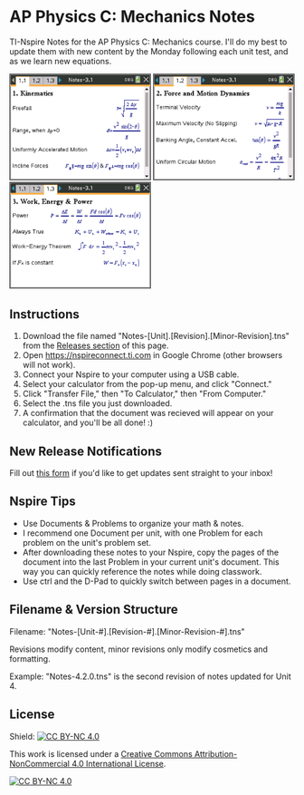 # AP Physics C: Mechanics Notes
 TI-Nspire Notes for the AP Physics C: Mechanics course. I'll do my best to update them with new content by the Monday following each unit test, and as we learn new equations.

 <!--![image](https://github.com/user-attachments/assets/e11688c8-1dfb-4f71-a299-ea3e08920d92)
 ![image](https://github.com/user-attachments/assets/a5b8491b-0d4d-4466-b716-2d48a586038c)
 ![image](https://github.com/user-attachments/assets/5eba9dfa-2b7e-44aa-a033-205277cca435)-->

 <img src="Screen Captures/1-kinematics-v3.1.png" width="250"> <img src="Screen Captures/2-dynamics-v3.1.png" width="250"> <img src="Screen Captures/3-work-energy-power-v3.1.png" width="250">


## Instructions
1. Download the file named "Notes-[Unit].[Revision].[Minor-Revision].tns" from the [Releases section](https://github.com/jacann/Physics-Notes/releases/latest) of this page.
2. Open https://nspireconnect.ti.com in Google Chrome (other browsers will not work).
3. Connect your Nspire to your computer using a USB cable.
4. Select your calculator from the pop-up menu, and click "Connect."
5. Click "Transfer File," then "To Calculator," then "From Computer."
6. Select the .tns file you just downloaded.
7. A confirmation that the document was recieved will appear on your calculator, and you'll be all done! :)

 ## New Release Notifications
 Fill out [this form](https://docs.google.com/forms/d/e/1FAIpQLSd7lcflaNIltcKtA-VxoYjbHSraGP0o1nPdBeziJbHvBvsqpg/viewform?usp=sf_link) if you'd like to get updates sent straight to your inbox!

## Nspire Tips
- Use Documents & Problems to organize your math & notes.
 - I recommend one Document per unit, with one Problem for each problem on the unit's problem set.
 - After downloading these notes to your Nspire, copy the pages of the document into the last Problem in your current unit's document. This way you can quickly reference the notes while doing classwork.
- Use ctrl and the D-Pad to quickly switch between pages in a document.

 ## Filename & Version Structure
 Filename: "Notes-[Unit-#].[Revision-#].[Minor-Revision-#].tns"

 Revisions modify content, minor revisions only modify cosmetics and formatting.
 
 Example: "Notes-4.2.0.tns" is the second revision of notes updated for Unit 4.

 ## License

Shield: [![CC BY-NC 4.0][cc-by-nc-shield]][cc-by-nc]

This work is licensed under a
[Creative Commons Attribution-NonCommercial 4.0 International License][cc-by-nc].

[![CC BY-NC 4.0][cc-by-nc-image]][cc-by-nc]

[cc-by-nc]: https://creativecommons.org/licenses/by-nc/4.0/
[cc-by-nc-image]: https://licensebuttons.net/l/by-nc/4.0/88x31.png
[cc-by-nc-shield]: https://img.shields.io/badge/License-CC%20BY--NC%204.0-lightgrey.svg
